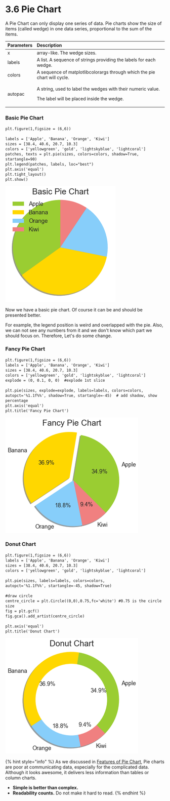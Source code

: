 # 3.6 Pie Chart

A Pie Chart can only display one series of data. Pie charts show the size of items \(called wedge\) in one data series, proportional to the sum of the items.

<table>
  <thead>
    <tr>
      <th style="text-align:left">Parameters</th>
      <th style="text-align:left">Description</th>
    </tr>
  </thead>
  <tbody>
    <tr>
      <td style="text-align:left">x</td>
      <td style="text-align:left">array-like. The wedge sizes.</td>
    </tr>
    <tr>
      <td style="text-align:left">labels</td>
      <td style="text-align:left">A list. A sequence of strings providing the labels for each wedge.</td>
    </tr>
    <tr>
      <td style="text-align:left">colors</td>
      <td style="text-align:left">A sequence of matplotlibcolorargs through which the pie chart will cycle.</td>
    </tr>
    <tr>
      <td style="text-align:left">autopac</td>
      <td style="text-align:left">
        <p>A string, used to label the wedges with their numeric value.</p>
        <p>The label will be placed inside the wedge.</p>
      </td>
    </tr>
  </tbody>
</table>

### Basic Pie Chart

```text
plt.figure(1,figsize = (6,6))

labels = ['Apple', 'Banana', 'Orange', 'Kiwi']
sizes = [38.4, 40.6, 20.7, 10.3]
colors = ['yellowgreen', 'gold', 'lightskyblue', 'lightcoral']
patches, texts = plt.pie(sizes, colors=colors, shadow=True, startangle=90)
plt.legend(patches, labels, loc="best")
plt.axis('equal')
plt.tight_layout()
plt.show()
```

![Figure 1.6.1 Basic Pie Chart](../.gitbook/assets/download-2%20%282%29.png)

Now  we have a basic pie chart. Of course it can be and should be presented better. 

For example, the legend position is weird and overlapped  with the pie. Also, we  can not see  any numbers from it  and we don't know which part we should focus on.  Therefore, Let's do some change.

### Fancy Pie Chart

```text
plt.figure(1,figsize = (6,6))
labels = ['Apple', 'Banana', 'Orange', 'Kiwi']
sizes = [38.4, 40.6, 20.7, 10.3]
colors = ['yellowgreen', 'gold', 'lightskyblue', 'lightcoral']
explode = (0, 0.1, 0, 0)  #explode 1st slice

plt.pie(sizes, explode=explode, labels=labels, colors=colors,
autopct='%1.1f%%', shadow=True, startangle=-45)  # add shadow, show percentage
plt.axis('equal')
plt.title('Fancy Pie Chart')
```

![Figure 1.6.2 Fancy Pie Chart](../.gitbook/assets/fancy-pie.png)

### Donut Chart

```text
plt.figure(1,figsize = (6,6))
labels = ['Apple', 'Banana', 'Orange', 'Kiwi']
sizes = [38.4, 40.6, 20.7, 10.3]
colors = ['yellowgreen', 'gold', 'lightskyblue', 'lightcoral']

plt.pie(sizes, labels=labels, colors=colors,
autopct='%1.1f%%', startangle=-45, shadow=True) 

#draw circle
centre_circle = plt.Circle((0,0),0.75,fc='white') #0.75 is the circle size
fig = plt.gcf()
fig.gca().add_artist(centre_circle)

plt.axis('equal')
plt.title('Donut Chart')
```

![Figure 1.6.3 Donut Chart](../.gitbook/assets/donut-chart.png)

{% hint style="info" %}
As we discussed  in [Features of Pie Chart,](../tricks-in-visualisation/features-of-different-charts/2.4-pie-chart.md)  Pie charts are poor at communicating data, especially for the complicated data.  Although it looks awesome, it  delivers less information than tables or column charts.

* **Simple is better than complex.** 
* **Readability counts.** Do not make it hard to read.
{% endhint %}

